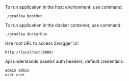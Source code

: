 To run application in the host environment, use command:

```
./gradlew bootRun
```

To run application in the docker container, use command:

```
./gradlew dockerRun
```

Use root URL to access Swagger UI:

```
http://localhost:8080/
```

Api understands base64 auth headers, default credentials:

```
admin admin
user user
```